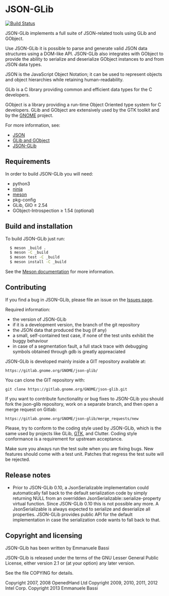 JSON-GLib
===============================================================================

[![Build Status](https://gitlab.gnome.org/GNOME/json-glib/badges/master/build.svg)](https://gitlab.gnome.org/GNOME/json-glib/pipelines)

JSON-GLib implements a full suite of JSON-related tools using GLib and GObject.

Use JSON-GLib it is possible to parse and generate valid JSON data
structures using a DOM-like API. JSON-GLib also integrates with GObject to
provide the ability to serialize and deserialize GObject instances to and from
JSON data types.

JSON is the JavaScript Object Notation; it can be used to represent objects and
object hierarchies while retaining human-readability.

GLib is a C library providing common and efficient data types for the C
developers.

GObject is a library providing a run-time Object Oriented type system for C
developers. GLib and GObject are extensively used by the GTK toolkit and by the
[GNOME][gnome] project.

For more information, see:

 * [JSON][json]
 * [GLib and GObject][glib]
 * [JSON-GLib][json-glib]

Requirements
--------------------------------------------------------------------------------
In order to build JSON-GLib you will need:

 * python3
 * [ninja](http://ninja-build.org)
 * [meson](http://mesonbuild.com)
 * pkg-config
 * GLib, GIO ≥ 2.54
 * GObject-Introspection ≥ 1.54 (optional)

Build and installation
--------------------------------------------------------------------------------
To build JSON-GLib just run:

```sh
  $ meson _build .
  $ meson -C _build
  $ meson test -C _build
  $ meson install -C _build
```

See the [Meson documentation](http://mesonbuild.com) for more information.

Contributing
--------------------------------------------------------------------------------
If you find a bug in JSON-GLib, please file an issue on the
[Issues page][gitlab-issues].

Required information:

 * the version of JSON-GLib
  * if it is a development version, the branch of the git repository
 * the JSON data that produced the bug (if any)
 * a small, self-contained test case, if none of the test units exhibit the
   buggy behaviour
 * in case of a segmentation fault, a full stack trace with debugging
   symbols obtained through gdb is greatly appreaciated

JSON-GLib is developed mainly inside a GIT repository available at:

    https://gitlab.gnome.org/GNOME/json-glib/

You can clone the GIT repository with:

    git clone https://gitlab.gnome.org/GNOME/json-glib.git

If you want to contribute functionality or bug fixes to JSON-GLib you should
fork the json-glib repository, work on a separate branch, and then open a
merge request on Gitlab:

    https://gitlab.gnome.org/GNOME/json-glib/merge_requests/new

Please, try to conform to the coding style used by JSON-GLib, which is the same
used by projects like GLib, [GTK][gtk-coding-style], and Clutter. Coding style
conformance is a requirement for upstream acceptance.

Make sure you always run the test suite when you are fixing bugs. New features
should come with a test unit. Patches that regress the test suite will be
rejected.

Release notes
--------------------------------------------------------------------------------
 * Prior to JSON-GLib 0.10, a JsonSerializable implementation could
   automatically fall back to the default serialization code by simply
   returning NULL from an overridden JsonSerializable::serialize-property
   virtual function. Since JSON-GLib 0.10 this is not possible any more. A
   JsonSerializable is always expected to serialize and deserialize all
   properties. JSON-GLib provides public API for the default implementation
   in case the serialization code wants to fall back to that.

Copyright and licensing
--------------------------------------------------------------------------------
JSON-GLib has been written by Emmanuele Bassi

JSON-GLib is released under the terms of the GNU Lesser General Public License,
either version 2.1 or (at your option) any later version.

See the file COPYING for details.

Copyright 2007, 2008  OpenedHand Ltd
Copyright 2009, 2010, 2011, 2012  Intel Corp.
Copyright 2013  Emmanuele Bassi

[json]: http://www.json.org "JSON"
[glib]: http://www.gtk.org "GTK"
[json-glib]: https://wiki.gnome.org/Projects/JsonGlib "JSON-GLib wiki"
[gnome]: https://www.gnome.org "GNOME"
[gitlab-issues]: https://gitlab.gnome.org/GNOME/json-glib/issues
[gtk-coding-style]: https://gitlab.gnome.org/GNOME/gtk/-/blob/HEAD/docs/CODING-STYLE.md
